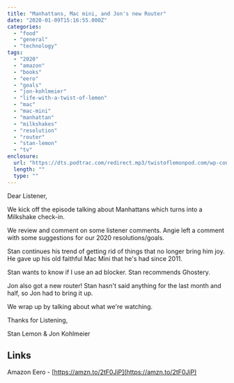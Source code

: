 ```yaml
---
title: "Manhattans, Mac mini, and Jon's new Router"
date: "2020-01-09T15:16:55.000Z"
categories: 
  - "food"
  - "general"
  - "technology"
tags: 
  - "2020"
  - "amazon"
  - "books"
  - "eero"
  - "goals"
  - "jon-kohlmeier"
  - "life-with-a-twist-of-lemon"
  - "mac"
  - "mac-mini"
  - "manhattan"
  - "milkshakes"
  - "resolution"
  - "router"
  - "stan-lemon"
  - "tv"
enclosure: 
  url: "https://dts.podtrac.com/redirect.mp3/twistoflemonpod.com/wp-content/uploads/2020/01/078-lwatol-20200109.mp3"
  length: ""
  type: ""
---
```


Dear Listener,

We kick off the episode talking about Manhattans which turns into a Milkshake check-in.

We review and comment on some listener comments. Angie left a comment with some suggestions for our 2020 resolutions/goals.

Stan continues his trend of getting rid of things that no longer bring him joy. He gave up his old faithful Mac Mini that he's had since 2011.

Stan wants to know if I use an ad blocker. Stan recommends Ghostery.

Jon also got a new router! Stan hasn't said anything for the last month and half, so Jon had to bring it up.

We wrap up by talking about what we're watching.

Thanks for Listening,

Stan Lemon & Jon Kohlmeier

## Links

Amazon Eero - [https://amzn.to/2tF0JiP](https://amzn.to/2tF0JiP)
